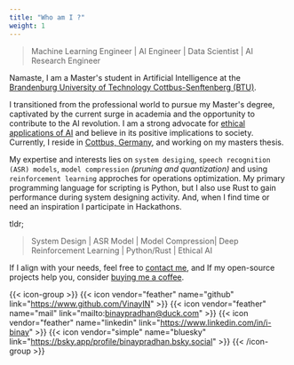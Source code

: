```yaml
---
title: "Who am I ?"
weight: 1
---
```

<div id="about-me"></div>

> Machine Learning Engineer | AI Engineer | Data Scientist | AI Research Engineer

Namaste, I am a Master's student in Artificial Intelligence at the [Brandenburg University of Technology Cottbus-Senftenberg (BTU)](https://www.b-tu.de/).

I transitioned from the professional world to pursue my Master's degree, captivated by the current surge in academia and the opportunity to contribute to the AI revolution. I am a strong advocate for [ethical applications of AI](https://www.iso.org/artificial-intelligence/responsible-ai-ethics) and believe in its positive implications to society. Currently, I reside in [Cottbus, Germany](https://www.cottbus.de/kultur/index.html), and working on my masters thesis.

My expertise and interests lies on `system desiging`, `speech recognition (ASR) models`, `model compression` *(pruning and quantization)* and using `reinforcement learning` approches for operations optimization. My primary programming language for scripting is Python, but I also use Rust to gain performance during system designing activity. And, when I find time or need an inspiration I participate in Hackathons.

tldr;
> System Design | ASR Model | Model Compression| Deep Reinforcement Learning | Python/Rust | Ethical AI

If I align with your needs, feel free to [contact me](mailto:binaypradhan@duck.com), and If my open-source projects help you, consider [buying me a coffee](https://www.buymeacoffee.com/i_binay).

{{< icon-group >}}
{{< icon vendor="feather" name="github" link="https://www.github.com/VinayIN" >}}
{{< icon vendor="feather" name="mail" link="mailto:binaypradhan@duck.com" >}}
{{< icon vendor="feather" name="linkedin" link="https://www.linkedin.com/in/i-binay" >}}
{{< icon vendor="simple" name="bluesky" link="https://bsky.app/profile/binaypradhan.bsky.social" >}}
{{< /icon-group >}}
